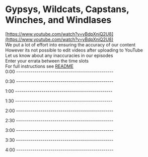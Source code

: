 # Gypsys, Wildcats, Capstans, Winches, and Windlases

[https://www.youtube.com/watch?v=yBdpXniQ2U8](https://www.youtube.com/watch?v=yBdpXniQ2U8)  
We put a lot of effort into ensuring the accuracy of our content  
However its not possible to edit videos after uploading to YouTube  
Let us know about any inaccuracies in our episodes  
Enter your errata between the time slots  
For full instructions see [README](../../..#readme)  
0:00 ------------------------------------------------  




0:30 ------------------------------------------------  




1:00 ------------------------------------------------  




1:30 ------------------------------------------------  




2:00 ------------------------------------------------  




2:30 ------------------------------------------------  




3:00 ------------------------------------------------  




3:30 ------------------------------------------------  




4:00 ------------------------------------------------  




